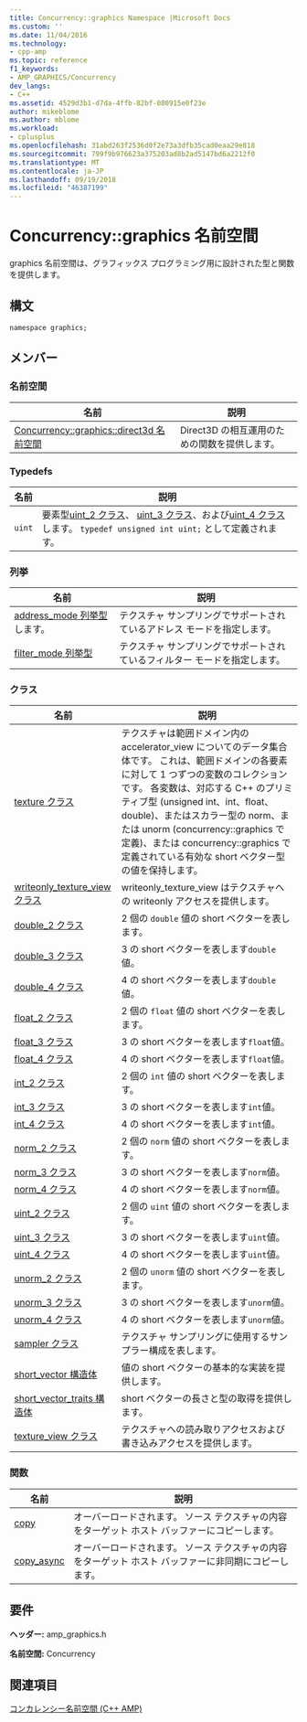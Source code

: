 ```yaml
---
title: Concurrency::graphics Namespace |Microsoft Docs
ms.custom: ''
ms.date: 11/04/2016
ms.technology:
- cpp-amp
ms.topic: reference
f1_keywords:
- AMP_GRAPHICS/Concurrency
dev_langs:
- C++
ms.assetid: 4529d3b1-d7da-4ffb-82bf-080915e0f23e
author: mikeblome
ms.author: mblome
ms.workload:
- cplusplus
ms.openlocfilehash: 31abd263f2536d0f2e73a3dfb35cad0eaa29e818
ms.sourcegitcommit: 799f9b976623a375203ad8b2ad5147bd6a2212f0
ms.translationtype: MT
ms.contentlocale: ja-JP
ms.lasthandoff: 09/19/2018
ms.locfileid: "46387199"
---
```

# <a name="concurrencygraphics-namespace"></a>Concurrency::graphics 名前空間

graphics 名前空間は、グラフィックス プログラミング用に設計された型と関数を提供します。

## <a name="syntax"></a>構文

```
namespace graphics;
```

## <a name="members"></a>メンバー

### <a name="namespaces"></a>名前空間

|名前|説明|
|----------|-----------------|
|[Concurrency::graphics::direct3d 名前空間](concurrency-graphics-direct3d-namespace.md)|Direct3D の相互運用のための関数を提供します。|

### <a name="typedefs"></a>Typedefs

|名前|説明|
|----------|-----------------|
|`uint`|要素型[uint_2 クラス](uint-2-class.md)、 [uint_3 クラス](uint-3-class.md)、および[uint_4 クラス](uint-4-class.md)します。 `typedef unsigned int uint;` として定義されます。|

### <a name="enumerations"></a>列挙

|名前|説明|
|----------|-----------------|
|[address_mode 列挙型](concurrency-graphics-namespace-enums.md#address_mode)します。|テクスチャ サンプリングでサポートされているアドレス モードを指定します。|
|[filter_mode 列挙型](concurrency-graphics-namespace-enums.md#filter_mode)|テクスチャ サンプリングでサポートされているフィルター モードを指定します。|

### <a name="classes"></a>クラス

|名前|説明|
|----------|-----------------|
|[texture クラス](texture-class.md)|テクスチャは範囲ドメイン内の accelerator_view についてのデータ集合体です。 これは、範囲ドメインの各要素に対して 1 つずつの変数のコレクションです。 各変数は、対応する C++ のプリミティブ型 (unsigned int、int、float、double)、またはスカラー型の norm、または unorm (concurrency::graphics で定義)、または concurrency::graphics で定義されている有効な short ベクター型の値を保持します。|
|[writeonly_texture_view クラス](writeonly-texture-view-class.md)|writeonly_texture_view はテクスチャへの writeonly アクセスを提供します。|
|[double_2 クラス](double-2-class.md)|2 個の `double` 値の short ベクターを表します。|
|[double_3 クラス](double-3-class.md)|3 の short ベクターを表します`double`値。|
|[double_4 クラス](double-4-class.md)|4 の short ベクターを表します`double`値。|
|[float_2 クラス](float-2-class.md)|2 個の `float` 値の short ベクターを表します。|
|[float_3 クラス](float-3-class.md)|3 の short ベクターを表します`float`値。|
|[float_4 クラス](float-4-class.md)|4 の short ベクターを表します`float`値。|
|[int_2 クラス](int-2-class.md)|2 個の `int` 値の short ベクターを表します。|
|[int_3 クラス](int-3-class.md)|3 の short ベクターを表します`int`値。|
|[int_4 クラス](int-4-class.md)|4 の short ベクターを表します`int`値。|
|[norm_2 クラス](norm-2-class.md)|2 個の `norm` 値の short ベクターを表します。|
|[norm_3 クラス](norm-3-class.md)|3 の short ベクターを表します`norm`値。|
|[norm_4 クラス](norm-4-class.md)|4 の short ベクターを表します`norm`値。|
|[uint_2 クラス](uint-2-class.md)|2 個の `uint` 値の short ベクターを表します。|
|[uint_3 クラス](uint-3-class.md)|3 の short ベクターを表します`uint`値。|
|[uint_4 クラス](uint-4-class.md)|4 の short ベクターを表します`uint`値。|
|[unorm_2 クラス](unorm-2-class.md)|2 個の `unorm` 値の short ベクターを表します。|
|[unorm_3 クラス](unorm-3-class.md)|3 の short ベクターを表します`unorm`値。|
|[unorm_4 クラス](unorm-4-class.md)|4 の short ベクターを表します`unorm`値。|
|[sampler クラス](sampler-class.md)|テクスチャ サンプリングに使用するサンプラー構成を表します。|
|[short_vector 構造体](short-vector-structure.md)|値の short ベクターの基本的な実装を提供します。|
|[short_vector_traits 構造体](short-vector-traits-structure.md)|short ベクターの長さと型の取得を提供します。|
|[texture_view クラス](texture-view-class.md)|テクスチャへの読み取りアクセスおよび書き込みアクセスを提供します。|

### <a name="functions"></a>関数

|名前|説明|
|----------|-----------------|
|[copy](concurrency-graphics-namespace-functions.md#copy)|オーバーロードされます。 ソース テクスチャの内容をターゲット ホスト バッファーにコピーします。|
|[copy_async](concurrency-graphics-namespace-functions.md#copy_async)|オーバーロードされます。 ソース テクスチャの内容をターゲット ホスト バッファーに非同期にコピーします。|

## <a name="requirements"></a>要件

**ヘッダー:** amp_graphics.h

**名前空間:** Concurrency

## <a name="see-also"></a>関連項目

[コンカレンシー名前空間 (C++ AMP)](concurrency-namespace-cpp-amp.md)
